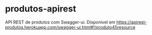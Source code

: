 # produtos-apirest
API REST de produtos com Swagger-ui. Disponível em https://apirest-produtos.herokuapp.com/swagger-ui.html#!/produto45resource
